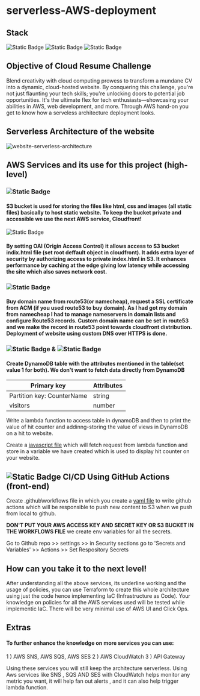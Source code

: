 # serverless-AWS-deployment

## Stack
![Static Badge](https://img.shields.io/badge/Cloud-AWS-brightgreen?style=for-the-badge&logo=Amazon%20AWS&logoColor=white&labelColor=grey&color=blue) 
![Static Badge](https://img.shields.io/badge/Services-S3%2C%20Lambda%2C%20Dynamo%20DB%2C%20CloudFront%2C%20Route%2053-%20red?style=for-the-badge&logo=Amazon%20AWS&logoColor=white&labelColor=grey&color=red) 
![Static Badge](https://img.shields.io/badge/Design-JavaScript%2C%20CSS%2C%20HTML-red?style=for-the-badge&logo=css3&logoColor=white&labelColor=orange&color=dark%20green)


## Objective of Cloud Resume Challenge

Blend creativity with cloud computing prowess to transform a mundane CV into a dynamic, cloud-hosted website. By conquering this challenge, you're not just flaunting your tech skills; you're unlocking doors to potential job opportunities. It's the ultimate flex for tech enthusiasts—showcasing your abilities in AWS, web development, and more.
Through AWS hand-on you get to know how a serveless architecture deployment looks. 

## Serverless Architecture of the website

![website-serverless-architecture](https://github.com/Parag-S-Salunkhe/serverless-AWS-deployment/assets/45193125/312bba38-3fb2-4be6-83e2-3b77061a34f3)

## AWS Services and its use for this project (high-level)

### ![Static Badge](https://img.shields.io/badge/AWS%20S3-grey?style=for-the-badge&logo=Amazon%20s3&logoColor=green)  
#### S3 bucket is used for storing the files like html, css and images (all static files) basically to host static website. To keep the bucket private and accessible we use the next AWS service, Cloudfront!

![Static Badge](https://img.shields.io/badge/AWS%20CloudFront-grey?style=for-the-badge&logo=Amazon%20CloudFront&logoColor=purple)
#### By setting OAI (Origin Access Control) it allows access to S3 bucket indix.html file (set root deffault object in cloudfront). It adds extra layer of security by authorizing access to private index.html in S3. It enhances performance by caching at the edge giving low latency while accessing the site which also saves network cost. 

### ![Static Badge](https://img.shields.io/badge/AWS%20Route53-grey?style=for-the-badge&logo=amazonroute53&logoColor=white) 

#### Buy domain name from route53(or namecheap), request a SSL certificate from ACM (if you used route53 to buy domain). As I had got my domain from namecheap I had to manage nameservers in domain lists and configure Route53 records. Custom domain name can be set in route53 and we make the record in route53 point towards cloudfront distribution. Deployment of website using custom DNS over HTTPS is done. 

### ![Static Badge](https://img.shields.io/badge/AWS%20Lambda-grey?style=for-the-badge&logo=awslambda&logoColor=yellow) & ![Static Badge](https://img.shields.io/badge/AWS%20DynamoDB-grey?style=for-the-badge&logo=amazondynamodb&logoColor=violet)

#### Create DynamoDB table with the attributes mentioned in the table(set value 1 for both). We don't want to fetch data directly from DynamoDB
| Primary key                | Attributes |
| -------------------------- | ---------- |
| Partition key: CounterName | string     |
| visitors                   | number     |

Write a lambda function to access table in dynamoDB and then to print the value of hit counter and addinng-storing the value of views in DynamoDB on a hit to website.

Create a [javascript file](Website_temp/index.js) which will fetch request from lambda function and store in a variable we have created which is used to display hit counter on your website.

##  ![Static Badge](https://img.shields.io/badge/GitHub%20Actions-grey?style=for-the-badge&logo=githubactions&logoColor=white) CI/CD Using GitHub Actions (front-end)

Create .github\workflows file in which you create a [yaml file](.github/workflows/front-end-cicd.yaml) to write github actions which will be responsible to push new content to S3 when we push from local to github. 

**DON'T PUT YOUR AWS ACCESS KEY AND SECRET KEY OR S3 BUCKET IN THE WORKFLOWS FILE** we create env variables for all the secrets.

Go to Github repo >> settings >> in Security sections go to 'Secrets and Variables' >> Actions >> Set Respository Secrets 

## How can you take it to the next level!

After understanding all the above services, its underline working and the usage of policies, you can use Terraform to create this whole architecture using just the code hence implementing IaC (Infrastructure as Code). Your knowledge on policies for all the AWS services used will be tested while implementic IaC. There will be very minimal use of AWS UI and Click Ops. 

## Extras

#### To further enhance the knowledge on more services you can use:
1 ) AWS SNS, AWS SQS, AWS SES
2 ) AWS CloudWatch
3 ) API Gateway


Using these services you will still keep the architecture serverless. Using Aws services like SNS , SQS AND SES with CloudWatch helps monitor any metric you want, it will help fan out alerts , and it can also help trigger lambda function.














 





